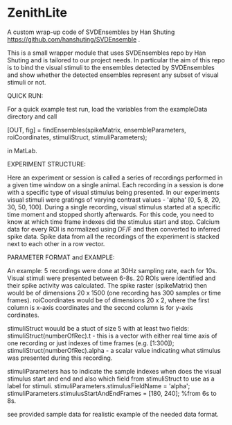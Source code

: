 # ZenithLite
 A custom wrap-up  code of SVDEnsembles by Han Shuting https://github.com/hanshuting/SVDEnsemble .

This is a small wrapper module that uses SVDEnsembles repo by Han Shuting and is tailored to our project needs.
In particular the aim of this repo is to bind the visual stimuli to the ensembles detected by SVDEnsembles and show 
whether the detected ensembles represent any subset of visual stimuli or not.

QUICK RUN:

For a quick example test run, load the variables from the exampleData directory and call

[OUT, fig] = findEnsembles(spikeMatrix, ensembleParameters, roiCoordinates, stimuliStruct, stimuliParameters);

in MatLab.


EXPERIMENT STRUCTURE:

Here an experiment or session is called a series of recordings performed in a given time window on a single animal.
Each recording in a session is done with a specific type of visual stimulus being presented. In our experiments 
visual stimuli were gratings of varying contrast values - 'alpha' [0, 5, 8, 20, 30, 50, 100].
During a single recording, visual stimulus started at a specific time moment and stopped shortly afterwards. 
For this code, you need to know at which time frame indexes did the stimulus start and stop. 
Calcium data for every ROI is normalized using DF/F and then converted to inferred spike data. Spike data from all the recordings
of the experiment is stacked next to each other in a row vector. 


PARAMETER FORMAT and EXAMPLE:

An example:
5 recordings were done at 30Hz sampling rate, each for 10s. Visual stimuli were presented between 6-8s. 20 ROIs were identified
and their spike activity was calculated.
The spike raster (spikeMatrix) then would be of dimensions 20 x 1500 (one recording has 300 samples or time frames).
roiCoordinates would be of dimensions 20 x 2, where the first column is x-axis coordinates and the second column is for y-axis cordinates.

stimuliStruct wouuld be a stuct of size 5 with at least two fields:
stimuliStruct(numberOfRec).t - this is a vector with either real time axis of one recording or just indexes of time frames (e.g. [1:300]);
stimuliStruct(numberOfRec).alpha - a scalar value indicating what stimulus was presented during this recording.


stimuliParameters has to indicate the sample indexes when does the visual stimulus start and end and also which field from stimuliStruct to
use as a label for stimuli.
stimuliParameters.stimulusFieldName = 'alpha';
stimuliParameters.stimulusStartAndEndFrames = [180, 240]; %from 6s to 8s.

see provided sample data for realistic example of the needed data format.


